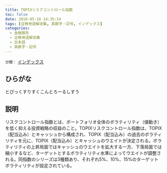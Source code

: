 ```yaml
---
title: TOPIXリスクコントロール指数
toc: false
date: 2018-05-18 14:35:14
tags: [证券用语解说集, 英数字・記号, インデックス]
categories:
  - 金融服务
  - 证券用语解说集
  - 日本語
  - 英数字・記号
---
```


`分類：` [インデックス](/tags/インデックス/)

## ひらがな

とぴっくすりすくこんとろーるしすう

## 説明

リスクコントロール指数とは、ポートフォリオ全体のボラティリティ（値動き）を低く抑える投資戦略の収益のこと。TOPIXリスクコントロール指数は、TOPIX（配当込み）とキャッシュから構成され、TOPIX（配当込み）の過去のボラティリティを元に、TOPIX（配当込み）とキャッシュのウエイトが決定される。ボラティリティの上昇局面ではキャッシュのウエイトを拡大する一方、下落局面では縮小するなど、ターゲットとするボラティリティ水準によってウエイトが調整される。同指数のシリーズは3種類あり、それぞれ5%、10%、15%のターゲットボラティリティが設定されている。
